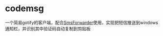 # codemsg
一个简易gotify的客户端，配合[SmsForwarder](https://github.com/pppscn/SmsForwarder)使用，实现把短信推送到windows通知栏，并识别其中验证码自动复制到剪贴板
